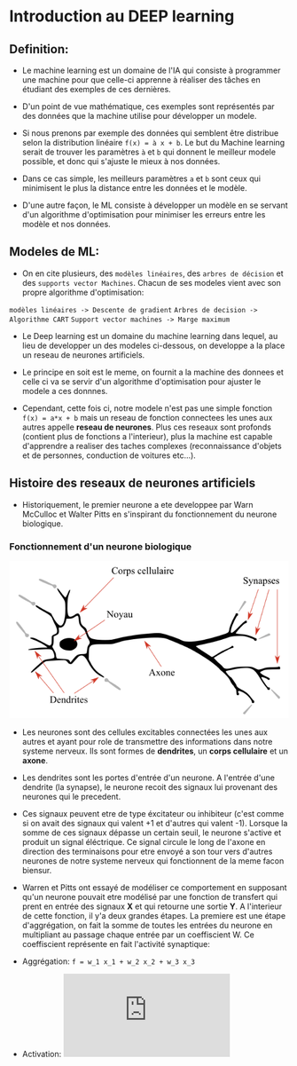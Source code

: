 # Introduction au DEEP learning

## Definition:

- Le machine learning est un domaine de l'IA qui consiste à programmer une machine pour que celle-ci apprenne à réaliser des tâches en étudiant des exemples de ces dernières.

- D'un point de vue mathématique, ces exemples sont représentés par des données que la machine utilise pour développer un modele.

- Si nous prenons par exemple des données qui semblent être distribue selon la distribution linéaire  `f(x) = à x + b`. Le but du Machine learning serait de trouver les paramètres `à` et `b` qui donnent le meilleur modele possible, et donc qui s'ajuste le mieux à nos données.


- Dans ce cas simple, les meilleurs paramètres `a` et `b` sont ceux qui minimisent le plus la distance entre les données et le modèle.

- D'une autre façon, le ML consiste à développer un modèle en se servant d'un algorithme d'optimisation pour minimiser les erreurs entre les modèle et nos données.


## Modeles de ML:

- On en cite plusieurs, des `modèles linéaires`, des `arbres de décision` et des `supports vector Machines`. Chacun de ses modeles vient avec son propre algorithme d'optimisation:

`modèles linéaires -> Descente de gradient`
`Arbres de decision -> Algorithme CART`
`Support vector machines -> Marge maximum`

- Le Deep learning est un domaine du machine learning dans lequel, au lieu de developper un des modeles ci-dessous, on developpe a la place un reseau de neurones artificiels. 

- Le principe en soit est le meme, on fournit a la machine des donnees et celle ci va se servir d'un algorithme d'optimisation pour ajuster le modele a ces donnnes.

- Cependant, cette fois ci, notre modele n'est pas une simple fonction `f(x) = a*x + b` mais un reseau de fonction connectees les unes aux autres appelle **reseau de neurones**. Plus ces reseaux sont profonds (contient plus de fonctions a l'interieur), plus la machine est capable d'apprendre a realiser des taches complexes (reconnaissance d'objets et de personnes, conduction de voitures etc...).

## Histoire des reseaux de neurones artificiels

- Historiquement, le premier neurone a ete developpee par Warn McCulloc et Walter Pitts en s'inspirant du fonctionnement du neurone biologique. 

### Fonctionnement d'un neurone biologique

![Neurone biologique](neurone.png)

- Les neurones sont des cellules excitables connectées les unes aux autres et ayant pour role de transmettre des informations dans notre systeme nerveux. Ils sont formes de **dendrites**, un **corps cellulaire** et un **axone**. 

- Les dendrites sont les portes d'entrée d'un neurone. A l'entrée d'une dendrite (la synapse), le neurone recoit des signaux lui provenant des neurones qui le precedent. 

- Ces signaux peuvent etre de type éxcitateur ou inhibiteur (c'est comme si on avait des signaux qui valent +1 et d'autres qui valent -1). Lorsque la somme de ces signaux dépasse un certain seuil, le neurone s'active et produit un signal éléctrique. Ce signal circule le long de l'axone en direction des terminaisons pour etre envoyé a son tour vers d'autres neurones de notre systeme nerveux qui fonctionnent de la meme facon biensur.

- Warren et Pitts ont essayé de modéliser ce comportement en supposant qu'un neurone pouvait etre modélisé par une fonction de transfert qui prent en entrée des signaux **X** et qui retourne une sortie **Y**. A l'interieur de cette fonction, il y'a deux grandes étapes. La premiere est une étape d'aggrégation, on fait la somme de toutes les entrées du neurone en multipliant au passage chaque entrée par un coeffiscient W. Ce coeffiscient représente en fait l'activité synaptique:

- Aggrégation: 
`f = w_1 x_1 + w_2 x_2 + w_3 x_3`

- Activation: 
![equation](http://www.sciweavers.org/tex2img.php?eq=1%2Bsin%28mc%5E2%29&bc=White&fc=Black&im=jpg&fs=12&ff=arev&edit=)